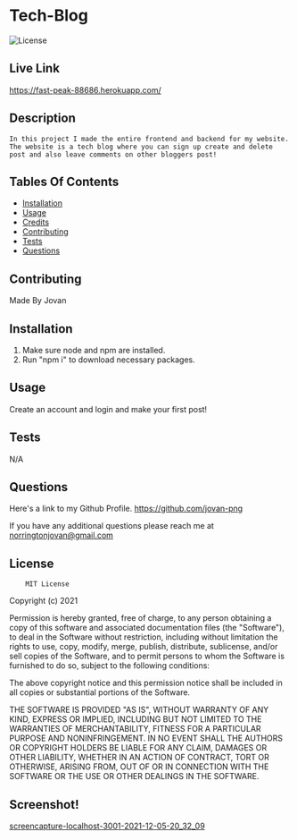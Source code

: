# Tech-Blog

![License](https://img.shields.io/badge/MIT-blue)

## Live Link

https://fast-peak-88686.herokuapp.com/

## Description

    In this project I made the entire frontend and backend for my website. The website is a tech blog where you can sign up create and delete post and also leave comments on other bloggers post!

## Tables Of Contents

- [Installation](#installation)
- [Usage](#usage)
- [Credits](#credits)
- [Contributing](#Contributing)
- [Tests](#Tests)
- [Questions](#Questions)

## Contributing

Made By Jovan

## Installation

1. Make sure node and npm are installed.
2. Run "npm i" to download necessary packages.

## Usage

Create an account and login and make your first post!

## Tests

N/A

## Questions

Here's a link to my Github Profile.
https://github.com/jovan-png

If you have any additional questions please reach me at
norringtonjovan@gmail.com

## License

        MIT License

Copyright (c) 2021

Permission is hereby granted, free of charge, to any person obtaining a copy
of this software and associated documentation files (the "Software"), to deal
in the Software without restriction, including without limitation the rights
to use, copy, modify, merge, publish, distribute, sublicense, and/or sell
copies of the Software, and to permit persons to whom the Software is
furnished to do so, subject to the following conditions:

The above copyright notice and this permission notice shall be included in all
copies or substantial portions of the Software.

THE SOFTWARE IS PROVIDED "AS IS", WITHOUT WARRANTY OF ANY KIND, EXPRESS OR
IMPLIED, INCLUDING BUT NOT LIMITED TO THE WARRANTIES OF MERCHANTABILITY,
FITNESS FOR A PARTICULAR PURPOSE AND NONINFRINGEMENT. IN NO EVENT SHALL THE
AUTHORS OR COPYRIGHT HOLDERS BE LIABLE FOR ANY CLAIM, DAMAGES OR OTHER
LIABILITY, WHETHER IN AN ACTION OF CONTRACT, TORT OR OTHERWISE, ARISING FROM,
OUT OF OR IN CONNECTION WITH THE SOFTWARE OR THE USE OR OTHER DEALINGS IN THE
SOFTWARE.

## Screenshot!
[screencapture-localhost-3001-2021-12-05-20_32_09](https://user-images.githubusercontent.com/88255194/144777809-48fc8d65-7e33-4279-8f5d-ed3b64e74f26.png)

